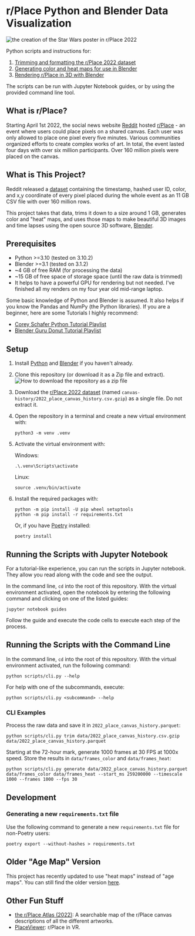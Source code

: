 # r/Place Python and Blender Data Visualization

![the creation of the Star Wars poster in r/Place 2022](/images/star_wars.gif)

Python scripts and instructions for:

1. [Trimming and formatting the r/Place 2022 dataset](guides/1_trim_and_format.ipynb)
2. [Generating color and heat maps for use in Blender](guides/2_generate_maps.ipynb)
3. [Rendering r/Place in 3D with Blender](guides/3_blender.md)

The scripts can be run with Jupyter Notebook guides, or by using the provided command line tool.

## What is r/Place?

Starting April 1st 2022, the social news website [Reddit](https://www.reddit.com) hosted [r/Place](https://www.reddit.com/r/place) - an event where users could place pixels on a shared canvas. Each user was only allowed to place one pixel every five minutes. Various communities organized efforts to create complex works of art. In total, the event lasted four days with over six million participants. Over 160 million pixels were placed on the canvas.

## What is This Project?

Reddit released a [dataset](https://www.reddit.com/r/place/comments/txvk2d/rplace_datasets_april_fools_2022/) containing the timestamp, hashed user ID, color, and x,y coordinate of every pixel placed during the whole event as an 11 GB CSV file with over 160 million rows.

This project takes that data, trims it down to a size around 1 GB, generates color and "heat" maps, and uses those maps to make beautiful 3D images and time lapses using the open source 3D software, [Blender](https://www.blender.org/).

## Prerequisites

- Python >=3.10 (tested on 3.10.2)
- Blender >=3.1 (tested on 3.1.2)
- ~4 GB of free RAM (for processing the data)
- ~15 GB of free space of storage space (until the raw data is trimmed)
- It helps to have a powerful GPU for rendering but not needed. I've finished all my renders on my four year old mid-range laptop.

Some basic knowledge of Python and Blender is assumed. It also helps if you know the Pandas and NumPy (the Python libraries). If you are a beginner, here are some Tutorials I highly recommend:

- [Corey Schafer Python Tutorial Playlist](https://youtube.com/playlist?list=PL-osiE80TeTskrapNbzXhwoFUiLCjGgY7)
- [Blender Guru Donut Tutorial Playlist](https://youtube.com/playlist?list=PLjEaoINr3zgFX8ZsChQVQsuDSjEqdWMAD)

## Setup

1. Install [Python](https://www.python.org/) and [Blender](https://www.blender.org/download/) if you haven't already.
2. Clone this repository (or download it as a Zip file and extract).
   ![How to download the repository as a zip file](images/download-zip.jpg)
3. Download the [r/Place 2022 dataset](https://www.reddit.com/r/place/comments/txvk2d/rplace_datasets_april_fools_2022/) (named `canvas-history/2022_place_canvas_history.csv.gzip`) as a single file. Do not extract it.
4. Open the repository in a terminal and create a new virtual environment with:
   ```
   python3 -m venv .venv
   ```
5. Activate the virtual environment with:

   Windows:
   ```
   .\.venv\Scripts\activate
   ```
   Linux:
   ```
   source .venv/bin/activate
   ```
6. Install the required packages with:
   ```
   python -m pip install -U pip wheel setuptools
   python -m pip install -r requirements.txt
   ```
   Or, if you have [Poetry](https://python-poetry.org/) installed:
   ```
   poetry install
   ```

## Running the Scripts with Jupyter Notebook

For a tutorial-like experience, you can run the scripts in Jupyter notebook. They allow you read along with the code and see the output.

In the command line, `cd` into the root of this repository. With the virtual environment activated, open the notebook by entering the following command and clicking on one of the listed guides:
```
jupyter notebook guides
```
Follow the guide and execute the code cells to execute each step of the process.

## Running the Scripts with the Command Line

In the command line, `cd` into the root of this repository. With the virtual environment activated, run the following command:
```
python scripts/cli.py --help
```
For help with one of the subcommands, execute:
```
python scripts/cli.py <subcommand> --help
```
### CLI Examples

Process the raw data and save it in `2022_place_canvas_history.parquet`:
```
python scripts/cli.py trim data/2022_place_canvas_history.csv.gzip data/2022_place_canvas_history.parquet
```
Starting at the 72-hour mark, generate 1000 frames at 30 FPS at 1000x speed. Store the results in `data/frames_color` and `data/frames_heat`:

```
python scripts/cli.py generate data/2022_place_canvas_history.parquet data/frames_color data/frames_heat --start_ms 259200000 --timescale 1000 --frames 1000 --fps 30
```

## Development

### Generating a new `requirements.txt` file

Use the following command to generate a new `requirements.txt` file for non-Poetry users:
```
poetry export --without-hashes > requirements.txt
```

## Older "Age Map" Version

This project has recently updated to use "heat maps" instead of "age maps". You can still find the older version [here](https://github.com/ChrisCrossCrash/r-place-blender/tree/98994aedaa6673cfd22bab4985141482106278ee).

## Other Fun Stuff

- [the r/Place Atlas (2022)](https://place-atlas.stefanocoding.me/): A searchable map of the r/Place canvas descriptions of all the different artworks.
- [PlaceViewer](https://github.com/GregBahm/PlaceViewer): r/Place in VR.
